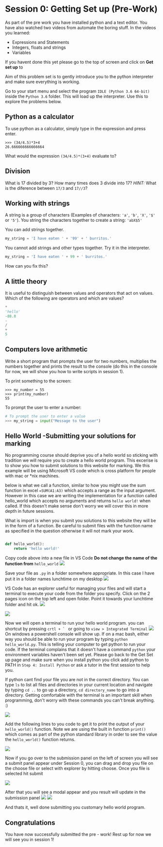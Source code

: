 # Session 0: Getting Set up (Pre-Work)

As part of the pre work you have installed python and a text editor. You have also watched two videos from automate the boring stuff. In the videos you learned:
- Expressions and Statements
- Integers, floats and strings
- Variables

If you havent done this yet please go to the top of screen and click on __Get set up__ to 


Aim of this problem set is to gently introduce you to the python interpreter and make sure everything is working.

Go to your start menu and select the program `IDLE (Python 3.6 64-bit)` inside the `Python 3.6` folder. This will load up the interpreter. Use this to explore the problems below.

## Python as a calculator
To use python as a calculator, simply type in the expression and press enter.

```
>>> (34/4.5)*3+4
26.666666666666664
```

What would the expression `(34/4.5)*(3+4)` evaluate to?

## Division
What is 17 divided by 3?
How many times does 3 divide into 17?
*HINT:* What is the diference between `17/3` and `17//3`?

## Working with strings

A string is a group of characters (Examples of characters: `'a'`, `'b'`, `'X'`, `'$'` or `'5'`). You string the characters together to create a string: `'abX$5'`

You can add strings together.
```py
my_string = 'I have eaten ' + '99' + ' burritos.'
```

You cannot add strings and other types together. Try it in the interpreter.
```py
my_string = 'I have eaten ' + 99 + ' burritos.'
```

How can you fix this?


## A little theory
It is useful to distinguish between values and operators that act on values. Which of the following are operators and which are values?

```py
*
'hello'
-88.8
-
/
+
5
```

## Computers love arithmetic
Write a short program that prompts the user for two numbers, multiplies the numbers together and prints the result to the console (do this in the console for now, we will show you how to write scripts in session 1).

To print something to the screen:
```
>>> my_number = 55
>>> print(my_number)
55
```

To prompt the user to enter a number:
```py
# To prompt the user to enter a value
>>> my_string = input("Message to the user")
```


## Hello World -Submitting your solutions for marking 
No programming course should deprive you of a hello world so sticking with tradition we will require you to create a hello world program.
This excerise is to show you how to submit solutions to this website for marking. We this example will be using Microsoft VS code which is cross platform for people with mac or *nix machines.


below is what we call a function, similar to how you might use the sum function in excel `=SUM(A1:A3)` which accepts a range as the input argument. However in this case we are writing the implementation for a function called hello_world which accepts no arguments and returns `hello world!` when called. If this doesn't make sense don't worry we will cover this in more depth in future sessions.

What is import is when you submit you solutions to this website they will be in the form of a function. Be careful to submit files with the function name as specified in the question otherwise it will not mark your work.

```py

def hello_world():
    return 'hello world!'

```

Copy code above into a new file in VS Code __Do not change the name of the function from__ `hello_world`
![](https://raw.githubusercontent.com/ArupAus/lunchtimepython/2017/Session0/Resources/SubmittingSolutions/00paste.PNG)

Save your file as  `.py`  in a folder somewhere appropriate. In this case I have put it in a folder names lunchtime on my desktop
![](https://raw.githubusercontent.com/ArupAus/lunchtimepython/2017/Session0/Resources/SubmittingSolutions/01saveas.PNG)

VS Code has an explorer useful for managing your files and will start a terminal to execute your code from the folder you specify. Click on the 2 pages icon on the top left and open folder. Point it towards your lunchtime folder and hit ok.
![](https://raw.githubusercontent.com/ArupAus/lunchtimepython/2017/Session0/Resources/SubmittingSolutions/03opnfolder.PNG)

![](https://raw.githubusercontent.com/ArupAus/lunchtimepython/2017/Session0/Resources/SubmittingSolutions/03zOpenFolder.PNG)

Now we will open a terminal to run your hello world program. you can shortcut by pressing ``crtl + ` `` or going to ` view > Integrated Terminal `
![](https://raw.githubusercontent.com/ArupAus/lunchtimepython/2017/Session0/Resources/SubmittingSolutions/04openTerminal.png)
On windows a powershell console will show up. If on a mac bash, either way you should be able to run your program by typing `python hello_world.py`. This is telling your computer to get python to run your code. If the terminal complains that it doesn't have a command `python` your environment variables haven't been set yet. Please go back to the Get Set up page and make sure when you install python you click add python to PATH in `Step 4: Install Python` or ask a tutor in the first session to help you.

If python cant find your file you are not in the correct directory. You can type `ls` to list all files and directories in your current location and navigate by typing `cd ..` to go up a directory, `cd directory_name` to go into a directory. 
Getting comfortable with the terminal is an important skill when programming, don't worry with these commands you can't break anything. :)

![](https://raw.githubusercontent.com/ArupAus/lunchtimepython/2017/Session0/Resources/SubmittingSolutions/05nothinghappens.PNG)

Add the following lines to you code to get it to print the output of your `hello_world()` function. Note we are using the built in function `print()` which comes as part of the python standard library in order to see the value the `hello_world()` function returns.

![](https://raw.githubusercontent.com/ArupAus/lunchtimepython/2017/Session0/Resources/SubmittingSolutions/06print.png)


Now if you go over to the submission panel on the left of screen you will see a submit panel appear under Session 0, you can drag and drop you file on the choose file or select with explorer by hitting choose. Once you file is selected hit submit 

![](https://raw.githubusercontent.com/ArupAus/lunchtimepython/2017/Session0/Resources/SubmittingSolutions/07__submit.PNG)

After that you will see a modal appear and you result will update in the submission panel
![](https://raw.githubusercontent.com/ArupAus/lunchtimepython/2017/Session0/Resources/SubmittingSolutions/07_modal.png)
![](https://raw.githubusercontent.com/ArupAus/lunchtimepython/2017/Session0/Resources/SubmittingSolutions/07mark.PNG)

And thats it, well done submitting you customary hello world program.

## Congratulations
 You have now successfully submitted the pre - work! Rest up for now we will see you in session 1!